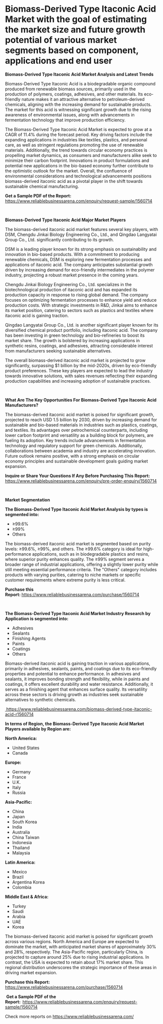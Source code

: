 <p><h1>Biomass-Derived Type Itaconic Acid Market with the goal of estimating the market size and future growth potential of various market segments based on component, applications and end user</h1></p><p><strong>Biomass-Derived Type Itaconic Acid Market Analysis and Latest Trends</strong></p>
<p><p>Biomass-Derived Type Itaconic Acid is a biodegradable organic compound produced from renewable biomass sources, primarily used in the production of polymers, coatings, adhesives, and other materials. Its eco-friendly nature makes it an attractive alternative to petroleum-derived chemicals, aligning with the increasing demand for sustainable products. The market for this acid is witnessing significant growth due to the rising awareness of environmental issues, along with advancements in fermentation technology that improve production efficiency.</p><p>The Biomass-Derived Type Itaconic Acid Market is expected to grow at a CAGR of 11.4% during the forecast period. Key driving factors include the expanding applications in industries like textiles, plastics, and personal care, as well as stringent regulations promoting the use of renewable materials. Additionally, the trend towards circular economy practices is propelling market dynamics, as consumers and manufacturers alike seek to minimize their carbon footprint. Innovations in product formulations and potential new applications in the bio-based economy further contribute to the optimistic outlook for the market. Overall, the confluence of environmental considerations and technological advancements positions biomass-derived itaconic acid as a pivotal player in the shift towards sustainable chemical manufacturing.</p></p>
<p><strong>Get a Sample PDF of the Report:&nbsp;</strong> <a href="https://www.reliablebusinessarena.com/enquiry/request-sample/1560714?utm_campaign=2130&utm_medium=2&utm_source=Github&utm_content=ia&utm_term=01022025&utm_id=biomass-derived-type-itaconic-acid">https://www.reliablebusinessarena.com/enquiry/request-sample/1560714</a></p>
<p>&nbsp;</p>
<p><strong>Biomass-Derived Type Itaconic Acid Major Market Players</strong></p>
<p><p>The biomass-derived itaconic acid market features several key players, with DSM, Chengdu Jinkai Biology Engineering Co., Ltd., and Qingdao Langyatai Group Co., Ltd. significantly contributing to its growth. </p><p>DSM is a leading player known for its strong emphasis on sustainability and innovation in bio-based products. With a commitment to producing renewable chemicals, DSM is exploring new fermentation processes and applications of itaconic acid. The company anticipates substantial growth driven by increasing demand for eco-friendly intermediates in the polymer industry, projecting a robust market presence in the coming years.</p><p>Chengdu Jinkai Biology Engineering Co., Ltd. specializes in the biotechnological production of itaconic acid and has expanded its production capacity in response to rising global demand. The company focuses on optimizing fermentation processes to enhance yield and reduce production costs. With strategic investments in R&D, Jinkai aims to enhance its market position, catering to sectors such as plastics and textiles where itaconic acid is gaining traction.</p><p>Qingdao Langyatai Group Co., Ltd. is another significant player known for its diversified chemical product portfolio, including itaconic acid. The company has been investing in green technology and bio-refineries to boost its market share. The growth is bolstered by increasing applications in synthetic resins, coatings, and adhesives, attracting considerable interest from manufacturers seeking sustainable alternatives.</p><p>The overall biomass-derived itaconic acid market is projected to grow significantly, surpassing $1 billion by the mid-2020s, driven by eco-friendly product preferences. These key players are expected to lead the industry towards innovative solutions, with sales revenues reflecting their expanding production capabilities and increasing adoption of sustainable practices.</p></p>
<p>&nbsp;</p>
<p><strong>What Are The Key Opportunities For Biomass-Derived Type Itaconic Acid Manufacturers?</strong></p>
<p><p>The biomass-derived itaconic acid market is poised for significant growth, projected to reach USD 1.5 billion by 2030, driven by increasing demand for sustainable and bio-based materials in industries such as plastics, coatings, and textiles. Its advantages over petrochemical counterparts, including lower carbon footprint and versatility as a building block for polymers, are fueling its adoption. Key trends include advancements in fermentation technology and regulatory support for green chemicals. Additionally, collaborations between academia and industry are accelerating innovation. Future outlook remains positive, with a strong emphasis on circular economy principles and sustainable development goals guiding market expansion.</p></p>
<p><strong>Inquire or Share Your Questions If Any Before Purchasing This Report:</strong> <a href="https://www.reliablebusinessarena.com/enquiry/pre-order-enquiry/1560714?utm_campaign=2130&utm_medium=2&utm_source=Github&utm_content=ia&utm_term=01022025&utm_id=biomass-derived-type-itaconic-acid">https://www.reliablebusinessarena.com/enquiry/pre-order-enquiry/1560714</a></p>
<p>&nbsp;</p>
<p><strong>Market Segmentation</strong></p>
<p><strong>The Biomass-Derived Type Itaconic Acid Market Analysis by types is segmented into:</strong></p>
<p><ul><li>≥99.6%</li><li>≥99%</li><li>Others</li></ul></p>
<p><p>The biomass-derived itaconic acid market is segmented based on purity levels: ≥99.6%, ≥99%, and others. The ≥99.6% category is ideal for high-performance applications, such as in biodegradable plastics and resins, where superior purity enhances quality. The ≥99% segment serves a broader range of industrial applications, offering a slightly lower purity while still meeting essential performance criteria. The "Others" category includes products with varying purities, catering to niche markets or specific customer requirements where extreme purity is less critical.</p></p>
<p><strong>Purchase this Report:&nbsp;</strong><a href="https://www.reliablebusinessarena.com/purchase/1560714?utm_campaign=2130&utm_medium=2&utm_source=Github&utm_content=ia&utm_term=01022025&utm_id=biomass-derived-type-itaconic-acid">https://www.reliablebusinessarena.com/purchase/1560714</a></p>
<p>&nbsp;</p>
<p><strong>The Biomass-Derived Type Itaconic Acid Market Industry Research by Application is segmented into:</strong></p>
<p><ul><li>Adhesives</li><li>Sealants</li><li>Finishing Agents</li><li>Paints</li><li>Coatings</li><li>Others</li></ul></p>
<p><p>Biomass-derived itaconic acid is gaining traction in various applications, primarily in adhesives, sealants, paints, and coatings due to its eco-friendly properties and potential to enhance performance. In adhesives and sealants, it improves bonding strength and flexibility, while in paints and coatings, it offers excellent durability and water resistance. Additionally, it serves as a finishing agent that enhances surface quality. Its versatility across these sectors is driving growth as industries seek sustainable alternatives to synthetic chemicals.</p></p>
<p><a href="https://www.reliablebusinessarena.com/biomass-derived-type-itaconic-acid-r1560714?utm_campaign=2130&utm_medium=2&utm_source=Github&utm_content=ia&utm_term=01022025&utm_id=biomass-derived-type-itaconic-acid">&nbsp;https://www.reliablebusinessarena.com/biomass-derived-type-itaconic-acid-r1560714</a></p>
<p><strong>In terms of Region, the Biomass-Derived Type Itaconic Acid Market Players available by Region are:</strong></p>
<p>
    <p> <strong> North America: </strong>
        <ul>
            <li>United States</li>
            <li>Canada</li>
        </ul>
        </p> 
    <p> <strong> Europe: </strong>
        <ul>
            <li>Germany</li>
            <li>France</li>
            <li>U.K.</li>
            <li>Italy</li>
            <li>Russia</li>
        </ul>
        </p> 
    <p> <strong> Asia-Pacific: </strong>
        <ul>
            <li>China</li>
            <li>Japan</li>
            <li>South Korea</li>
            <li>India</li>
            <li>Australia</li>
            <li>China Taiwan</li>
            <li>Indonesia</li>
            <li>Thailand</li>
            <li>Malaysia</li>
        </ul>
        </p> 
    <p> <strong> Latin America: </strong>
        <ul>
            <li>Mexico</li>
            <li>Brazil</li>
            <li>Argentina Korea</li>
            <li>Colombia</li>
        </ul>
        </p> 
    <p> <strong> Middle East & Africa: </strong>
        <ul>
            <li>Turkey</li>
            <li>Saudi</li>
            <li>Arabia</li>
            <li>UAE</li>
            <li>Korea</li>
        </ul>
    </p>
    </p>
<p><p>The biomass-derived itaconic acid market is poised for significant growth across various regions. North America and Europe are expected to dominate the market, with anticipated market shares of approximately 30% and 28%, respectively. The Asia-Pacific region, particularly China, is projected to capture around 25% due to rising industrial applications. In contrast, the USA is expected to retain about 17% market share. This regional distribution underscores the strategic importance of these areas in driving market expansion.</p></p>
<p><strong>Purchase this Report: </strong><a href="https://www.reliablebusinessarena.com/purchase/1560714?utm_campaign=2130&utm_medium=2&utm_source=Github&utm_content=ia&utm_term=01022025&utm_id=biomass-derived-type-itaconic-acid">https://www.reliablebusinessarena.com/purchase/1560714</a></p>
<p>&nbsp;<strong>Get a Sample PDF of the Report:&nbsp;&nbsp;</strong><a href="https://www.reliablebusinessarena.com/enquiry/request-sample/1560714?utm_campaign=2130&utm_medium=2&utm_source=Github&utm_content=ia&utm_term=01022025&utm_id=biomass-derived-type-itaconic-acid">https://www.reliablebusinessarena.com/enquiry/request-sample/1560714</a></p>
<p><strong></strong></p>
<p>Check more reports on <a href="https://www.reliablebusinessarena.com/?utm_campaign=2130&utm_medium=2&utm_source=Github&utm_content=ia&utm_term=01022025&utm_id=biomass-derived-type-itaconic-acid">https://www.reliablebusinessarena.com/</a></p>
